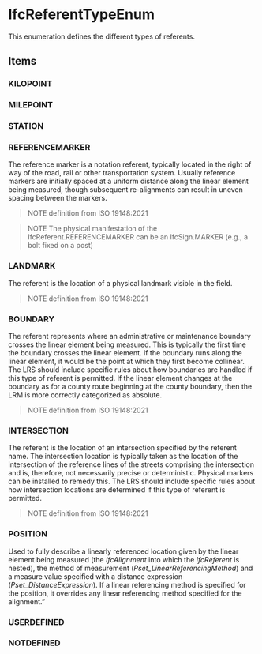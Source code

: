 # IfcReferentTypeEnum

This enumeration defines the different types of referents.

## Items

### KILOPOINT


### MILEPOINT


### STATION


### REFERENCEMARKER
The reference marker is a notation referent, typically located in the right of way of the road, rail or other transportation system. Usually reference markers are initially spaced at a uniform distance along the linear element being measured, though subsequent re-alignments can result in uneven spacing between the markers.

>NOTE definition from ISO 19148:2021

>NOTE The physical manifestation of the IfcReferent.REFERENCEMARKER can be an IfcSign.MARKER (e.g., a bolt fixed on a post)

### LANDMARK
The referent is the location of a physical landmark visible in the field.

>NOTE definition from ISO 19148:2021

### BOUNDARY
The referent represents where an administrative or maintenance boundary crosses the linear element being measured. This is typically the first time the boundary crosses the linear element. If the boundary runs along the linear element, it would be the point at which they first become collinear. The LRS should include specific rules about how boundaries are handled if this type of referent is permitted. If the linear element changes at the boundary as for a county route beginning at the county boundary, then the LRM is more correctly categorized as absolute.

>NOTE definition from ISO 19148:2021

### INTERSECTION
The referent is the location of an intersection specified by the referent name. The intersection location is typically taken as the location of the intersection of the reference lines of the streets comprising the intersection and is, therefore, not necessarily precise or deterministic. Physical markers can be installed to remedy this. The LRS should include specific rules about how intersection locations are determined if this type of referent is permitted.

>NOTE definition from ISO 19148:2021

### POSITION
Used to fully describe a linearly referenced location given by the linear element being measured (the _IfcAlignment_ into which the _IfcReferent_ is nested), the method of measurement (_Pset_LinearReferencingMethod_) and a measure value specified with a distance expression (_Pset_DistanceExpression_). If a linear referencing method is specified for the position, it overrides any linear referencing method specified for the alignment.”

### USERDEFINED


### NOTDEFINED

